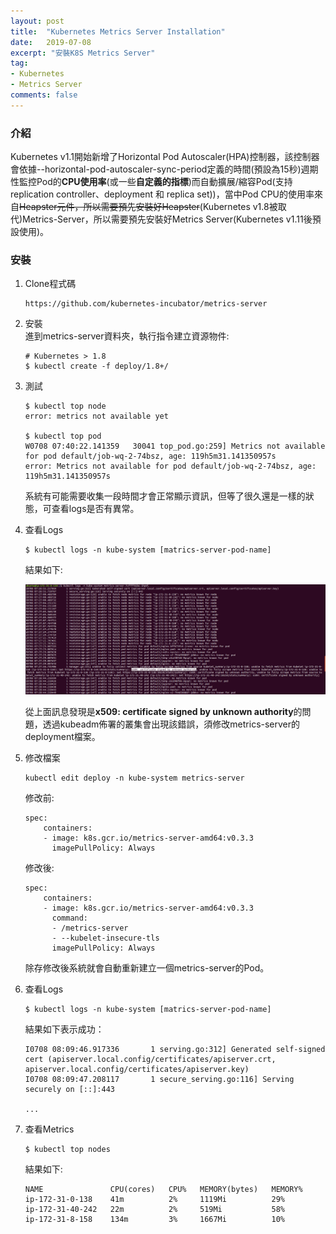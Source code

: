 ```yaml
---
layout: post
title:  "Kubernetes Metrics Server Installation"
date:   2019-07-08
excerpt: "安裝K8S Metrics Server"
tag:
- Kubernetes 
- Metrics Server    
comments: false
---  
```


### 介紹   

Kubernetes v1.1開始新增了Horizontal Pod Autoscaler(HPA)控制器，該控制器會依據--horizontal-pod-autoscaler-sync-period定義的時間(預設為15秒)週期性監控Pod的**CPU使用率**(或一些**自定義的指標**)而自動擴展/縮容Pod(支持 replication controller、deployment 和 replica set))，當中Pod CPU的使用率來自~~Heapster元件，所以需要預先安裝好Heapster~~(Kubernetes v1.8被取代)Metrics-Server，所以需要預先安裝好Metrics Server(Kubernetes v1.11後預設使用)。  

### 安裝  

1. Clone程式碼
    ```
    https://github.com/kubernetes-incubator/metrics-server
    ```
2. 安裝  
    進到metrics-server資料夾，執行指令建立資源物件:   
    ```
    # Kubernetes > 1.8
    $ kubectl create -f deploy/1.8+/
    ```
3. 測試  
    ```
    $ kubectl top node
    error: metrics not available yet
    
    $ kubectl top pod
    W0708 07:40:22.141359   30041 top_pod.go:259] Metrics not available for pod default/job-wq-2-74bsz, age: 119h5m31.141350957s
    error: Metrics not available for pod default/job-wq-2-74bsz, age: 119h5m31.141350957s

    ``` 
    系統有可能需要收集一段時間才會正常顯示資訊，但等了很久還是一樣的狀態，可查看logs是否有異常。  
4. 查看Logs 
    ```
    $ kubectl logs -n kube-system [matrics-server-pod-name]
    ``` 
    結果如下:

    ![Matrics Server Error](https://github.com/kisekitw/kisekitw.github.io/blob/master/assets/img/1080708/matrics-server-error.png?raw=true)   

    從上面訊息發現是**x509: certificate signed by unknown authority**的問題，透過kubeadm佈署的叢集會出現該錯誤，須修改metrics-server的deployment檔案。 
5. 修改檔案
    ```
    kubectl edit deploy -n kube-system metrics-server
    ```
    修改前:   
    ```
    spec:
        containers:
        - image: k8s.gcr.io/metrics-server-amd64:v0.3.3
          imagePullPolicy: Always
    ```
    修改後:    
    ```
    spec:
        containers:
        - image: k8s.gcr.io/metrics-server-amd64:v0.3.3
          command:
          - /metrics-server
          - --kubelet-insecure-tls
          imagePullPolicy: Always
    ```
    除存修改後系統就會自動重新建立一個metrics-server的Pod。  
6. 查看Logs 
    ```
    $ kubectl logs -n kube-system [matrics-server-pod-name]
    ``` 
    結果如下表示成功：
    ```
    I0708 08:09:46.917336       1 serving.go:312] Generated self-signed cert (apiserver.local.config/certificates/apiserver.crt, apiserver.local.config/certificates/apiserver.key)
    I0708 08:09:47.208117       1 secure_serving.go:116] Serving securely on [::]:443  

    ...

    ```
7. 查看Metrics
    ```
    $ kubectl top nodes
    ```
    結果如下:
    ```
    NAME               CPU(cores)   CPU%   MEMORY(bytes)   MEMORY%   
    ip-172-31-0-138    41m          2%     1119Mi          29%       
    ip-172-31-40-242   22m          2%     519Mi           58%       
    ip-172-31-8-158    134m         3%     1667Mi          10%  
    ```


